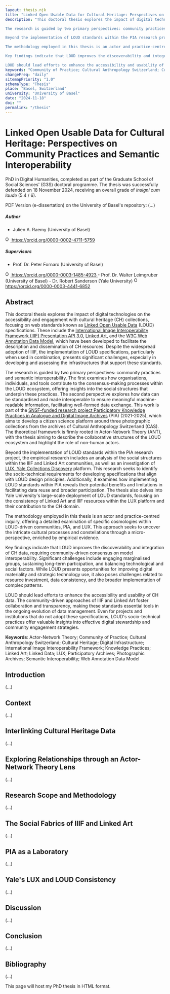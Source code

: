```yaml
---
layout: thesis.njk
title: "Linked Open Usable Data for Cultural Heritage: Perspectives on Community Practices and Semantic Interoperability"
description: "This doctoral thesis explores the impact of digital technologies on the accessibility and engagement with cultural heritage (CH) collections, focusing on web standards known as Linked Open Usable Data (LOUD) specifications. These include the International Image Interoperability Framework (IIIF) Presentation API 3.0, Linked Art, and the W3C Web Annotation Data Model, which have been developed to facilitate the description and dissemination of CH resources. Despite the widespread adoption of IIIF, the implementation of LOUD specifications, particularly when used in combination, presents significant challenges, especially in developing and assessing the infrastructures that support these standards.

The research is guided by two primary perspectives: community practices and semantic interoperability. The first examines how organisations, individuals, and tools contribute to the consensus-making processes within the LOUD ecosystem, offering insights into the social structures that underpin these practices. The second perspective explores how data can be standardised and made interoperable to ensure meaningful machine-readable information, facilitating well-formed data exchange. This work is part of the SNSF-funded research project Participatory Knowledge Practices in Analogue and Digital Image Archives (PIA) (2021-2025), which aims to develop a citizen science platform around three photographic collections from the archives of Cultural Anthropology Switzerland (CAS). The theoretical framework is firmly rooted in Actor-Network Theory (ANT), with the thesis aiming to describe the collaborative structures of the LOUD ecosystem and highlight the role of non-human actors.

Beyond the implementation of LOUD standards within the PIA research project, the empirical research includes an analysis of the social structures within the IIIF and Linked Art communities, as well as an investigation of LUX, Yale Collections Discovery platform. This research seeks to identify the socio-technical requirements for developing specifications that align with LOUD design principles. Additionally, it examines how implementing LOUD standards within PIA reveals their potential benefits and limitations in facilitating data reuse and broader participation. The thesis also delves into Yale University's large-scale deployment of LOUD standards, focusing on the consistency of Linked Art and IIIF resources within the LUX platform and their contribution to the CH domain.

The methodology employed in this thesis is an actor and practice-centred inquiry, offering a detailed examination of specific cosmologies within LOUD-driven communities, PIA, and LUX. This approach seeks to uncover the intricate cultural processes and constellations through a micro-perspective, enriched by empirical evidence.

Key findings indicate that LOUD improves the discoverability and integration of CH data, requiring community-driven consensus on model interoperability. Significant challenges include engaging marginalised groups, sustaining long-term participation, and balancing technological and social factors. While LOUD presents opportunities for improving digital materiality and strategic technology use, it also poses challenges related to resource investment, data consistency, and the broader implementation of complex patterns.

LOUD should lead efforts to enhance the accessibility and usability of CH data. The community-driven approaches of IIIF and Linked Art foster collaboration and transparency, making these standards essential tools in the ongoing evolution of data management. Even for projects and institutions that do not adopt these specifications, LOUD's socio-technical practices offer valuable insights into effective digital stewardship and community engagement strategies."
keywords: "Community of Practice; Cultural Anthropology Switzerland; Cultural Heritage; Digital Infrastructure; International Image Interoperability Framework; Linked Art; Linked Data; LUX; Participatory Archives; Photographic Archives; Semantic Interoperability; Socio-technical; Web Annotation Data Model"
changeFreq: "daily"
sitemapPriority: "1.0"
schemaType: "Thesis"
place: "Basel, Switzerland"
university: "University of Basel"
date: "2024-11-18"
doi: ""
permalink: "/thesis"
---
```


# Linked Open Usable Data for Cultural Heritage: Perspectives on Community Practices and Semantic Interoperability

PhD in Digital Humanities, completed as part of the Graduate School of Social Sciences' (G3S) doctoral programme. The thesis was successfully defended on 18 November 2024, receiving an overall grade of _insigni cum laude_ (5.4 / 6).

PDF Version (e-dissertation) on the University of Basel's repository: (...)

##### Author 

- Julien A. Raemy (University of Basel) <a href="https://orcid.org/0000-0002-4711-5759" target="_blank">
<img alt="ORCID logo" src="https://info.orcid.org/wp-content/uploads/2019/11/orcid_16x16.png" width="16" height="16" />
https://orcid.org/0000-0002-4711-5759
</a>

##### Supervisors 
- Prof. Dr. Peter Fornaro (University of Basel) <a href="https://orcid.org/0000-0003-1485-4923" target="_blank">
<img alt="ORCID logo" src="https://info.orcid.org/wp-content/uploads/2019/11/orcid_16x16.png" width="16" height="16" />
https://orcid.org/0000-0003-1485-4923
</a>
- Prof. Dr. Walter Leimgruber (University of Basel) 
- Dr. Robert Sanderson (Yale University) <a href="https://orcid.org/0000-0003-4441-6852" target="_blank">
<img alt="ORCID logo" src="https://info.orcid.org/wp-content/uploads/2019/11/orcid_16x16.png" width="16" height="16" />
https://orcid.org/0000-0003-4441-6852
</a>

## Abstract

This doctoral thesis explores the impact of digital technologies on the accessibility and engagement with cultural heritage (CH) collections, focusing on web standards known as [Linked Open Usable Data](loud.html) (LOUD) specifications. These include the [International Image Interoperability Framework (IIIF) Presentation API 3.0](https://iiif.io/api/presentation/3.0/), [Linked Art](https://linked.art), and the [W3C Web Annotation Data Model](https://www.w3.org/TR/annotation-model/), which have been developed to facilitate the description and dissemination of CH resources. Despite the widespread adoption of IIIF, the implementation of LOUD specifications, particularly when used in combination, presents significant challenges, especially in developing and assessing the infrastructures that support these standards.

The research is guided by two primary perspectives: community practices and semantic interoperability. The first examines how organisations, individuals, and tools contribute to the consensus-making processes within the LOUD ecosystem, offering insights into the social structures that underpin these practices. The second perspective explores how data can be standardised and made interoperable to ensure meaningful machine-readable information, facilitating well-formed data exchange. This work is part of the [SNSF-funded research project Participatory Knowledge Practices in Analogue and Digital Image Archives](pia.html) (PIA) (2021-2025), which aims to develop a citizen science platform around three photographic collections from the archives of Cultural Anthropology Switzerland (CAS). The theoretical framework is firmly rooted in Actor-Network Theory (ANT), with the thesis aiming to describe the collaborative structures of the LOUD ecosystem and highlight the role of non-human actors.

Beyond the implementation of LOUD standards within the PIA research project, the empirical research includes an analysis of the social structures within the IIIF and Linked Art communities, as well as an investigation of [LUX, Yale Collections Discovery](https://lux.collections.yale.edu/) platform. This research seeks to identify the socio-technical requirements for developing specifications that align with LOUD design principles. Additionally, it examines how implementing LOUD standards within PIA reveals their potential benefits and limitations in facilitating data reuse and broader participation. The thesis also delves into Yale University's large-scale deployment of LOUD standards, focusing on the consistency of Linked Art and IIIF resources within the LUX platform and their contribution to the CH domain.

The methodology employed in this thesis is an actor and practice-centred inquiry, offering a detailed examination of specific cosmologies within LOUD-driven communities, PIA, and LUX. This approach seeks to uncover the intricate cultural processes and constellations through a micro-perspective, enriched by empirical evidence.

Key findings indicate that LOUD improves the discoverability and integration of CH data, requiring community-driven consensus on model interoperability. Significant challenges include engaging marginalised groups, sustaining long-term participation, and balancing technological and social factors. While LOUD presents opportunities for improving digital materiality and strategic technology use, it also poses challenges related to resource investment, data consistency, and the broader implementation of complex patterns.

LOUD should lead efforts to enhance the accessibility and usability of CH data. The community-driven approaches of IIIF and Linked Art foster collaboration and transparency, making these standards essential tools in the ongoing evolution of data management. Even for projects and institutions that do not adopt these specifications, LOUD's socio-technical practices offer valuable insights into effective digital stewardship and community engagement strategies.


**Keywords**: Actor-Network Theory; Community of Practice; Cultural Anthropology Switzerland; Cultural Heritage; Digital Infrastructure; International Image Interoperability Framework; Knowledge Practices; Linked Art; Linked Data; LUX; Participatory Archives; Photographic Archives; Semantic Interoperability; Web Annotation Data Model

## Introduction

(...)

## Context

(...)

## Interlinking Cultural Heritage Data

(...)

## Exploring Relationships through an Actor-Network Theory Lens

(...)

## Research Scope and Methodology

(...)

## The Social Fabrics of IIIF and Linked Art

(...)

## PIA as a Laboratory

(...)

## Yale's LUX and LOUD Consistency

(...)

## Discussion

(...)

## Conclusion

(...)

## Bibliography

(...)





This page will host my PhD thesis in HTML format.





